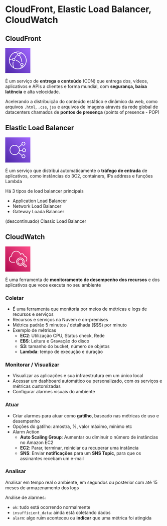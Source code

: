 # CloudFront, Elastic Load Balancer, CloudWatch

## CloudFront

![CloudFront](images/svg/cloudfront.svg)

É um serviço de **entrega e conteúdo** (CDN) que entrega dos, vídeos, aplicativos e APIs a clientes e forma mundial, com **segurança, baixa latência** e alta velocidade.

Acelerando a distribuição do conteúdo estático e dinâmico da web, como arquivos `.html`, `.css`, `jss` e arquivos de imagens através da rede global de datacenters chamados de **pontos de presença** (points of presence - POP)

## Elastic Load Balancer

![Elastic Load Balancer](images/svg/elb.svg)

É um serviço que distribui automaticamente o **tráfego de entrada** de aplicativos, como instâncias do 3C2, containers, IPs address e funções Lambda

Há 3 tipos de load balancer principais

- Application Load Balancer
- Network Load Balancer
- Gateway Loada Balancer

(descontinuado) Classic Load Balancer

## CloudWatch

![Cloud Watch](images/svg/cloudwatch.svg)

É uma ferramenta de **monitoramento de desempenho dos recursos** e dos aplicativos que voce executa no seu ambiente

### Coletar

- É uma ferramenta que monitoria por meios de métricas e logs de recursos e serviços
- Recursos e serviços na Nuvem e on-premises
- Métrica padrão 5 minutos / detalhada ($$$) por minuto
- Exemplo de métricas
  - **EC2**: Utilização CPU, Status check, Rede
  - **EBS**: Leitura e Gravação do disco
  - **S3**: tamanho do bucket, número de objetos
  - **Lambda**: tempo de execução e duração

### Monitorar / Visualizar

- Visualizar as aplicações e sua infraestrutura em um único local
- Acessar um dashboard automático ou personalizado, com os serviços e métricas customizadas
- Configurar alarmes visuais do ambiente

### Atuar

- Criar alarmes para atuar como **gatilho**, baseado nas métricas de uso e desempenho
- Opções do gatilho: amostra, %, valor máximo, mínimo etc
- Alarm Action
  - **Auto Scaling Group**: Aumentar ou diminuir o número de instâncias no Amazon EC2
  - **EC2**: Parar, terminar, reiniciar ou recuperar uma instância
  - **SNS**: Enviar **notificações** para um **SNS Topic**, para que os assinantes recebam um e-mail

### Analisar

Analisar em tempo real o ambiente, em segundos ou posterior com até 15 meses de armazenamento dos logs

Análise de alarmes:

- `ok`: tudo está ocorrendo normalmente
- `insufficient_data`: ainda está coletando dados
- `alarm`: algo ruim aconteceu ou **indicar** que uma métrica foi atingida
